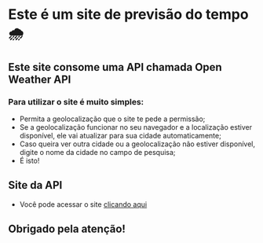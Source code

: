 # Este é um site de previsão do tempo 🌧️
## Este site consome uma API chamada Open Weather API

### Para utilizar o site é muito simples:
* Permita a geolocalização que o site te pede a permissão;
* Se a geolocalização funcionar no seu navegador e a localização estiver disponível, ele vai atualizar para sua cidade automaticamente;
* Caso queira ver outra cidade ou a geolocalização não estiver disponível, digite o nome da cidade no campo de pesquisa;
* É isto!

## Site da API
* Você pode acessar o site [clicando aqui](https://openweathermap.org/api)

## Obrigado pela atenção!
